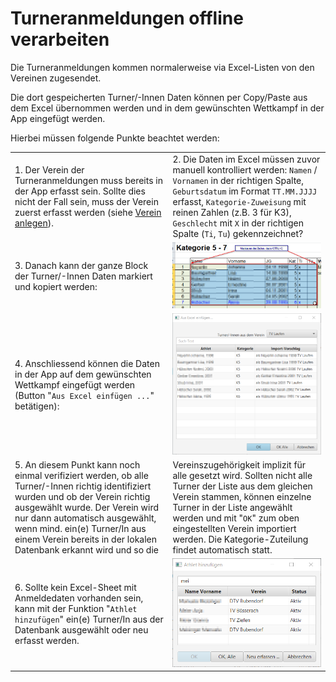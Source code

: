 # Turneranmeldungen offline verarbeiten

Die Turneranmeldungen kommen normalerweise via Excel-Listen von den Vereinen zugesendet.

Die dort gespeicherten Turner/-Innen Daten können per Copy/Paste aus dem Excel übernommen werden und in dem gewünschten Wettkampf in der App eingefügt werden.

Hierbei müssen folgende Punkte beachtet werden:

|  |  |
| :--- | :--- |
| 1. Der Verein der Turneranmeldungen muss bereits in der App erfasst sein. Sollte dies nicht der Fall sein, muss der Verein zuerst erfasst werden \(siehe [Verein anlegen](https://github.com/luechtdiode/turner-wettkampf-app-doku/tree/4c6a6466d07aa1a687e295023b6e4be4812c7928/stammdatenpflege/stammdatenpflege/verein_anlegen.md)\). | 2. Die Daten im Excel müssen zuvor manuell kontrolliert werden: `Namen` / `Vornamen` in der richtigen Spalte, `Geburtsdatum` im Format `TT.MM.JJJJ` erfasst, `Kategorie-Zuweisung` mit reinen Zahlen \(z.B. 3 für K3\), `Geschlecht` mit `X` in der richtigen Spalte \(`Ti`, `Tu`\) gekennzeichnet? |
| 3. Danach kann der ganze Block der Turner/-Innen Daten markiert und kopiert werden: | ![Turner importieren - copy&amp;paste von Excel](/assets/copy-paste-from-excel.png) |
| 4. Anschliessend können die Daten in der App auf dem gewünschten Wettkampf eingefügt werden \(Button "`Aus Excel einfügen ...`" betätigen\):  | ![Wettkampf exportieren Popup-Menu](/assets/paste-from-excel-2.png) |
| 5. An diesem Punkt kann noch einmal verifiziert werden, ob alle Turner/-Innen richtig identifiziert wurden und ob der Verein richtig ausgewählt wurde. Der Verein wird nur dann automatisch ausgewählt, wenn mind. ein\(e\) Turner/In aus einem Verein bereits in der lokalen Datenbank erkannt wird und so die | Vereinszugehörigkeit implizit für alle gesetzt wird. Sollten nicht alle Turner der Liste aus dem gleichen Verein stammen, können einzelne Turner in der Liste angewählt werden und mit "`OK`" zum oben eingestellten Verein importiert werden. Die Kategorie-Zuteilung findet automatisch statt. |
| 6. Sollte kein Excel-Sheet mit Anmeldedaten vorhanden sein, kann mit der Funktion "`Athlet hinzufügen`" ein\(e\) Turner/In aus der Datenbank ausgewählt oder neu erfasst werden. | ![](/assets/athlet-hinzufuegen.png) |

